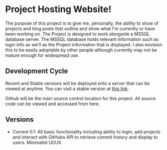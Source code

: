 # Project Hosting Website!

The purpose of this project is to give me, personally, the ability to show of projects and blog posts that outline and show what I'm currently or have been working on. The Project is designed to work alongside a MSSQL database server. The MSSQL database holds relevant information such as login info as we'll as the Project information that is displayed. I also envision this to be easily adoptable by other people although currently may not be mature enough for widespread use.


## Development Cycle
Recent and Stable versions will be deployed onto a server that can be viewed at anytime. You can visit a stable version at [this link](http://franknavarrete.net). 

Github will be the main source control location for this project. All source code can be viewed and accessed from here.
 
## Versions

- Current 0.1: All basic functionality including ability to login, add projects and interact with GitHubs API to retrieve commit history and display to users. Minimalist UI/UX.



